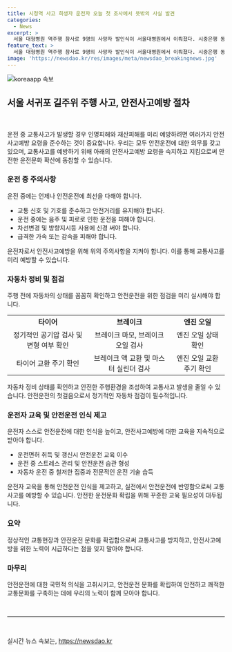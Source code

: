 ```yaml
---
title: 시청역 사고 희생자 운전자 오늘 첫 조사에서 뜻밖의 사실 발견
categories:
  - News
excerpt: >
  서울 대형병원 역주행 참사로 9명의 사망자 발인식이 서울대병원에서 이뤄졌다. 시중은행 동료와 용역업체 동료들의 친구들은 잃은 이를 추모하기 위해 함께 모였고, 피의자 조사를 위해 가해차량 운전자가 피의자 조사를 받을 예정이다. 사고기록장치에는 브레이크를 밟은 기록이 없다는 점이 주목된다. (150자)
feature_text: >
  서울 대형병원 역주행 참사로 9명의 사망자 발인식이 서울대병원에서 이뤄졌다. 시중은행 동료와 용역업체 동료들의 친구들은 잃은 이를 추모하기 위해 함께 모였고, 피의자 조사를 위해 가해차량 운전자가 피의자 조사를 받을 예정이다. 사고기록장치에는 브레이크를 밟은 기록이 없다는 점이 주목된다. (150자)
image: 'https://newsdao.kr/res/images/meta/newsdao_breakingnews.jpg'
---
```


<p><img src="https://newsdao.kr/res/images/meta/newsdao_breakingnews.jpg" alt="koreaapp 속보" /></p>

<h2 data-ke-size="size26">서울 서귀포 길주위 주행 사고, 안전사고예방 절차</h2>

<p data-ke-size="size16">&nbsp;</p>

<p>운전 중 교통사고가 발생할 경우 인명피해와 재산피해를 미리 예방하려면 여러가지 안전사고예방 요령을 준수하는 것이 중요합니다. 우리는 모두 안전운전에 대한 의무를 갖고 있으며, 교통사고를 예방하기 위해 아래의 안전사고예방 요령을 숙지하고 지킴으로써 안전한 운전문화 확산에 동참할 수 있습니다. </p>

<h3 data-ke-size="size23">운전 중 주의사항</h3>

<p>운전 중에는 언제나 안전운전에 최선을 다해야 합니다.</p>

<ul>
  <li>교통 신호 및 기호를 준수하고 안전거리를 유지해야 합니다.</li>
  <li>운전 중에는 음주 및 피로로 인한 운전을 피해야 합니다.</li>
  <li>차선변경 및 방향지시등 사용에 신경 써야 합니다.</li>
  <li>급격한 가속 또는 감속을 피해야 합니다.</li>
</ul>

<p data-ke-size="size16">운전자로서 안전사고예방을 위해 위의 주의사항을 지켜야 합니다. 이를 통해 교통사고를 미리 예방할 수 있습니다.</p>

<h3 data-ke-size="size23">자동차 정비 및 점검</h3>

<p>주행 전에 자동차의 상태를 꼼꼼히 확인하고 안전운전을 위한 점검을 미리 실시해야 합니다.</p>

<table>
  <tr>
    <td style="text-align: center; height: 17px;"><b>타이어</b></td>
    <td style="text-align: center; height: 17px;"><b>브레이크</b></td>
    <td style="text-align: center; height: 17px;"><b>엔진 오일</b></td>
  </tr>
  <tr>
    <td style="text-align: center; height: 17px;">정기적인 공기압 검사 및 변형 여부 확인</td>
    <td style="text-align: center; height: 17px;">브레이크 마모, 브레이크 오일 검사</td>
    <td style="text-align: center; height: 17px;">엔진 오일 상태 확인</td>
  </tr>
  <tr>
    <td style="text-align: center; height: 17px;">타이어 교환 주기 확인</td>
    <td style="text-align: center; height: 17px;">브레이크 액 교환 및 마스터 실린더 검사</td>
    <td style="text-align: center; height: 17px;">엔진 오일 교환 주기 확인</td>
  </tr>
</table>

<p data-ke-size="size16">자동차 정비 상태를 확인하고 안전한 주행환경을 조성하여 교통사고 발생을 줄일 수 있습니다. 안전운전의 첫걸음으로서 정기적인 자동차 점검이 필수적입니다.</p>

<h3 data-ke-size="size23">운전자 교육 및 안전운전 인식 제고</h3>

<p>운전자 스스로 안전운전에 대한 인식을 높이고, 안전사고예방에 대한 교육을 지속적으로 받아야 합니다.</p>

<ul>
  <li>운전면허 취득 및 갱신시 안전운전 교육 이수</li>
  <li>운전 중 스트레스 관리 및 안전운전 습관 형성</li>
  <li>자동차 운전 중 철저한 집중과 전문적인 운전 기술 습득</li>
</ul>

<p data-ke-size="size16">운전자 교육을 통해 안전운전 인식을 제고하고, 실전에서 안전운전에 반영함으로써 교통사고를 예방할 수 있습니다. 안전한 운전문화 확립을 위해 꾸준한 교육 필요성이 대두됩니다.</p>

<h3 data-ke-size="size23">요약</h3>

<p data-ke-size="size16">정상적인 교통현장과 안전운전 문화를 확립함으로써 교통사고를 방지하고, 안전사고예방을 위한 노력이 시급하다는 점을 잊지 말아야 합니다.</p>

<h3 data-ke-size="size23">마무리</h3>

<p data-ke-size="size16">안전운전에 대한 국민적 의식을 고취시키고, 안전운전 문화를 확립하여 안전하고 쾌적한 교통문화를 구축하는 데에 우리의 노력이 함께 모아야 합니다.</p>

<p data-ke-size="size16">&nbsp;</p>

<hr>

<p data-ke-size="size16">&nbsp;</p>
실시간 뉴스 속보는, <a href="https://newsdao.kr" rel="dofollow">https://newsdao.kr</a>


